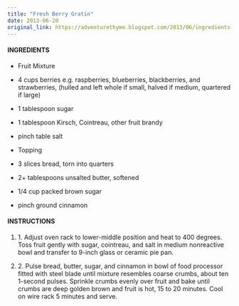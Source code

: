 ```yaml
---
title: "Fresh Berry Gratin"
date: 2013-06-20
original_link: https://adventurethyme.blogspot.com/2013/06/ingredients-fruit-mixture-4-cups.html
---
```


#### INGREDIENTS



*   Fruit Mixture  

*   4 cups berries e.g. raspberries, blueberries, blackberries, and strawberries, (hulled and left whole if small, halved if medium, quartered if large)
*   1 tablespoon sugar
*   1 tablespoon Kirsch, Cointreau, other fruit brandy
*   pinch table salt
*   Topping  

*   3 slices bread, torn into quarters
*   2+ tablespoons unsalted butter, softened
*   1/4 cup packed brown sugar
*   pinch ground cinnamon

#### INSTRUCTIONS

1.  1\. Adjust oven rack to lower-middle position and heat to 400 degrees. Toss fruit gently with sugar, cointreau, and salt in medium nonreactive bowl and transfer to 9-inch glass or ceramic pie pan.
    
2.  2\. Pulse bread, butter, sugar, and cinnamon in bowl of food processor fitted with steel blade until mixture resembles coarse crumbs, about ten 1-second pulses. Sprinkle crumbs evenly over fruit and bake until crumbs are deep golden brown and fruit is hot, 15 to 20 minutes. Cool on wire rack 5 minutes and serve.